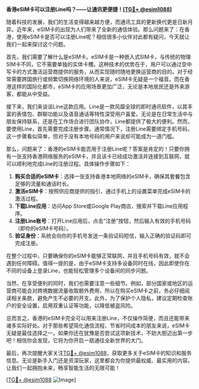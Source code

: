 **香港eSIM卡可以注册Line吗？——让通讯更便捷！[[TG💪+ @esim1088](https://t.me/s/esim1088)]**

随着科技的发展，我们的生活变得越来越方便，而通讯工具的更新换代更是日新月异。近年来，eSIM卡的出现为人们带来了全新的通信体验。那么问题来了：在香港，使用eSIM卡是否可以注册Line呢？相信很多小伙伴对此都有疑问，今天就让我们一起来探讨这个问题。

首先，我们需要了解什么是eSIM卡。eSIM卡是一种嵌入式SIM卡，与传统的物理SIM卡不同，它不需要单独的实体卡槽。这种技术的优势在于，用户可以通过空中写卡的方式激活运营商提供的服务，从而实现随时随地更换运营商的目的。对于经常需要跨国旅行或频繁切换网络环境的人来说，eSIM卡无疑是一个福音。而在香港这样的国际化都市，eSIM卡的应用场景更加广泛，无论是本地居民还是外来游客，都能从中受益。

接下来，我们来谈谈Line这款应用。Line是一款风靡全球的即时通讯软件，以其丰富的表情包、群聊功能以及语音通话等特性深受用户喜爱。无论是在日常生活中与朋友保持联系，还是在工作场合进行团队协作，Line都提供了极大的便利。然而，要使用Line，首先需要完成注册步骤。通常情况下，注册Line需要绑定手机号码，这一步骤看似简单，但对于没有本地号码的用户来说却可能成为一道门槛。

那么，问题来了：香港的eSIM卡能否用于注册Line呢？答案是肯定的！只要你拥有一张支持香港网络服务的eSIM卡，并且该卡已经成功激活并连接到互联网，就可以顺利地完成Line的注册过程。具体操作步骤如下：

1. **购买合适的eSIM卡**：选择一张支持香港本地网络的eSIM卡，确保其套餐包含足够的流量和通话时长。
2. **激活eSIM卡**：按照供应商提供的指引，通过手机上的设置菜单完成eSIM卡的激活过程。
3. **下载Line应用**：访问App Store或Google Play商店，搜索并下载Line应用程序。
4. **注册Line账号**：打开Line应用后，点击“注册”按钮，然后输入有效的手机号码（即你的eSIM卡号码）。
5. **验证身份**：系统会向你的手机号发送一条验证码短信，输入正确的验证码即可完成注册。

在整个过程中，只要确保你的eSIM卡能够正常联网，并且手机号码有效，就不会遇到任何障碍。值得一提的是，由于eSIM卡支持多设备同时在线，因此即使你在不同的设备上登录Line，也能轻松管理多个设备间的同步问题。

当然，在享受便利的同时，我们也需要注意一些细节。例如，部分国家或地区的运营商可能会对跨境数据流量收取额外费用，所以在购买eSIM卡之前，务必仔细阅读相关条款，避免产生不必要的开支。此外，为了保护个人隐私，建议定期检查账户的安全设置，启用双重认证等功能，以降低被盗风险。

总而言之，香港的eSIM卡完全可以用来注册Line，不仅操作简便，而且还能带来诸多实际好处。对于那些希望简化通信流程、节省时间成本的朋友来说，eSIM卡无疑是最佳选择之一。如果你还在犹豫是否尝试这项新技术，不妨大胆迈出第一步吧！相信你会发现，它将为你开启一扇通往全新世界的大门。

最后，再次提醒大家关注[TG💪+ @esim1088](https://t.me/s/esim1088)，获取更多关于eSIM卡的知识和服务信息。无论是新手入门还是资深玩家，这里都会为你提供最权威、最实用的内容。让我们一起拥抱未来，畅享智能生活的无限可能！

[[TG💪+ @esim1088](https://t.me/s/esim1088) ![Image](https://i.postimg.cc/4NQfJmqS/Snipaste-2025-05-13-00-14-12.png)]